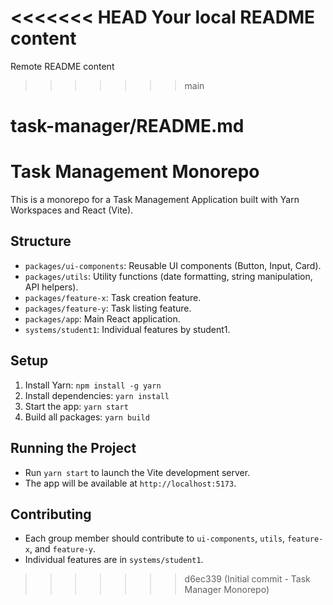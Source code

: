 <!-- <<<<<<< HEAD
# Task-Manager
Task Manager
======= -->

<<<<<<< HEAD
Your local README content
=======
Remote README content
>>>>>>> main

# task-manager/README.md
# Task Management Monorepo

This is a monorepo for a Task Management Application built with Yarn Workspaces and React (Vite).

## Structure
- `packages/ui-components`: Reusable UI components (Button, Input, Card).
- `packages/utils`: Utility functions (date formatting, string manipulation, API helpers).
- `packages/feature-x`: Task creation feature.
- `packages/feature-y`: Task listing feature.
- `packages/app`: Main React application.
- `systems/student1`: Individual features by student1.

## Setup
1. Install Yarn: `npm install -g yarn`
2. Install dependencies: `yarn install`
3. Start the app: `yarn start`
4. Build all packages: `yarn build`

## Running the Project
- Run `yarn start` to launch the Vite development server.
- The app will be available at `http://localhost:5173`.

## Contributing
- Each group member should contribute to `ui-components`, `utils`, `feature-x`, and `feature-y`.
- Individual features are in `systems/student1`.
>>>>>>> d6ec339 (Initial commit - Task Manager Monorepo)
